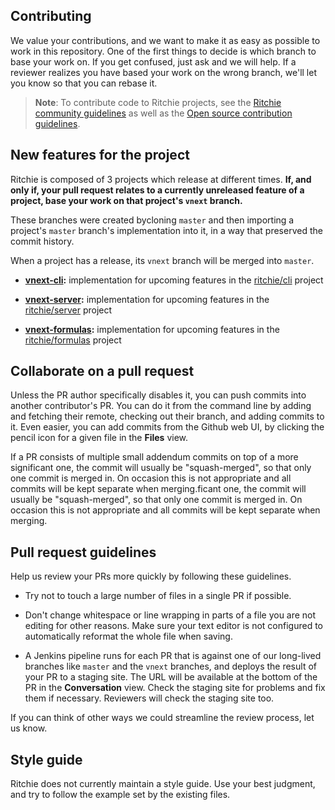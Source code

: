 <!-- Contributing from template (https://github.com/docker/docker.github.io/blob/master/CONTRIBUTING.md) -->

## Contributing

We value your contributions, and we want to make it as easy
as possible to work in this repository. One of the first things to decide is
which branch to base your work on. If you get confused, just ask and we will
help. If a reviewer realizes you have based your work on the wrong branch, we'll
let you know so that you can rebase it.

>**Note**: To contribute code to Ritchie projects, see the
[Ritchie community guidelines](https://docs.ritchiecli.io/v/doc-english/community) as well as the 
[Open source contribution guidelines](https://opensource.guide/how-to-contribute/).

## New features for the project

Ritchie is composed of 3 projects which release at different times. **If, and only if,
your pull request relates to a currently unreleased feature of a project, base
your work on that project's `vnext` branch.** 

These branches were created bycloning `master` and then importing a project's `master` branch's 
implementation into it, in a way that preserved the commit history. 

When a project has a release, its `vnext` branch will be merged into `master`.

- **[vnext-cli](https://github.com/ZupIT/ritchie-cli/tree/vnext-cli):**
  implementation for upcoming features in the [ritchie/cli](https://github.com/ZupIT/ritchie-cli)
  project

- **[vnext-server](https://github.com/ZupIT/ritchie-cli/tree/vnext-server):**
  implementation for upcoming features in the [ritchie/server](https://github.com/ZupIT/ritchie-server)
  project
  
- **[vnext-formulas](https://github.com/ZupIT/ritchie-cli/tree/vnext-formulas):**
  implementation for upcoming features in the [ritchie/formulas](https://github.com/ZupIT/ritchie-formulas)
  project

## Collaborate on a pull request

Unless the PR author specifically disables it, you can push commits into another
contributor's PR. You can do it from the command line by adding and fetching
their remote, checking out their branch, and adding commits to it. Even easier,
you can add commits from the Github web UI, by clicking the pencil icon for a
given file in the **Files** view.

If a PR consists of multiple small addendum commits on top of a more significant
one, the commit will usually be "squash-merged", so that only one commit is
merged in. On occasion this is not appropriate and all commits will be kept
separate when merging.ficant one, the commit will usually be "squash-merged", so that only one commit is merged in. 
On occasion this is not appropriate and all commits will be kept separate when merging.

## Pull request guidelines

Help us review your PRs more quickly by following these guidelines.

- Try not to touch a large number of files in a single PR if possible.

- Don't change whitespace or line wrapping in parts of a file you are not
  editing for other reasons. Make sure your text editor is not configured to
  automatically reformat the whole file when saving.

- A Jenkins pipeline runs for each PR that is against one of our long-lived
  branches like `master` and the `vnext` branches, and deploys the result of
  your PR to a staging site. The URL will be available at the bottom of the PR
  in the **Conversation** view. Check the staging site for problems and fix them
  if necessary. Reviewers will check the staging site too.

If you can think of other ways we could streamline the review process, let us
know.

## Style guide

Ritchie does not currently maintain a style guide. Use your best judgment, and
try to follow the example set by the existing files.
